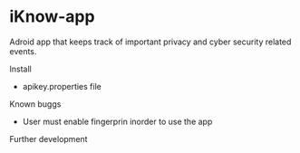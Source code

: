 # iKnow-app
Adroid app that keeps track of important privacy and cyber security related events.


Install

- apikey.properties file



Known buggs

- User must enable fingerprin inorder to use the app




Further development

